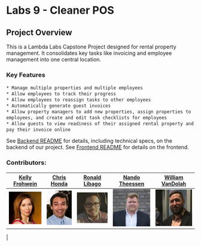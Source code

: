 # Labs 9 - Cleaner POS



## Project Overview

This is a Lambda Labs Capstone Project designed for rental property management. It consolidates key tasks like invoicing and employee management into one central location.  

### Key Features

	* Manage multiple properties and multiple employees
	* Allow employees to track their progress
	* Allow employees to reassign tasks to other employees
	* Automatically generate guest invoices
	* Allow property managers to add new properties, assign properties to employees, and create and edit task checklists for employees
	* Allow guests to view readiness of their assigned rental property and pay their invoice online
	
See [Backend README]() for details, including technical specs, on the backend of our project.
See [Frontend README]() for details on the frontend.


### Contributors:

|   [Kelly Frohwein](https://github.com/kelfro)  |   [Chris Honda](https://github.com/honda0306)   |    [Ronald Libago](https://github.com/Mister-Corn)    |   [Nando Theessen](https://github.com/NandoTheessen)  |   [William VanDolah](https://github.com/wvandolah)  |
|:----------------:|:----------------:|:---------------:|:---------------:|:---------------:| 
| [<img src="./assets/kelly.jpg" width = "200" />](https://github.com/kelfro) | [<img src="./assets/honda.jpg" width = "170" />](https://github.com/honda0306)  | [<img src="./assets/ronald.jpg" width = "250" />](https://github.com/Mister-Corn) | [<img src="./assets/nando.jpg" width = "250" />](https://github.com/NandoTheessen) | [<img src="./assets/william.jpg" width = "250" />](https://github.com/wvandolah) 
|